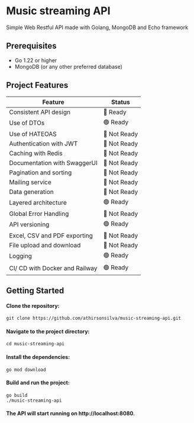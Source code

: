 # Music streaming API

Simple Web Restful API made with Golang, MongoDB and Echo framework

## Prerequisites

- Go 1.22 or higher
- MongoDB (or any other preferred database)

## Project Features

| Feature                        | Status       |
| ------------------------------ | ------------ |
| Consistent API design          | 🔴 Ready     |
| Use of DTOs                    | 🟢 Ready     |
| Use of HATEOAS                 | 🔴 Not Ready |
| Authentication with JWT        | 🔴 Not Ready |
| Caching with Redis             | 🔴 Not Ready |
| Documentation with SwaggerUI   | 🔴 Not Ready |
| Pagination and sorting         | 🔴 Not Ready |
| Mailing service                | 🔴 Not Ready |
| Data generation                | 🔴 Not Ready |
| Layered architecture           | 🟢 Ready     |
| Global Error Handling          | 🔴 Not Ready |
| API versioning                 | 🟢 Ready     |
| Excel, CSV and PDF exporting   | 🔴 Not Ready |
| File upload and download       | 🔴 Not Ready |
| Logging                        | 🟢 Ready     |
| CI/ CD with Docker and Railway | 🟢 Ready     |

## Getting Started

#### Clone the repository:

```
git clone https://github.com/athirsonsilva/music-streaming-api.git
```

#### Navigate to the project directory:

```
cd music-streaming-api
```

#### Install the dependencies:

```
go mod download
```

#### Build and run the project:

```
go build
./music-streaming-api
```

#### The API will start running on http://localhost:8080.
